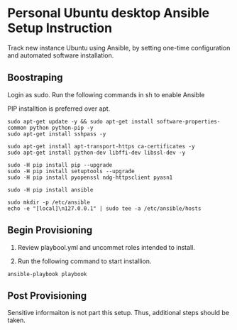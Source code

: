 # Personal Ubuntu desktop Ansible Setup Instruction
Track new instance Ubuntu using Ansible, by setting one-time configuration and automated software installation.

## Boostraping

Login as sudo.  Run the following commands in sh  to enable Ansible

PIP installtion is preferred over apt.

```
sudo apt-get update -y && sudo apt-get install software-properties-common python python-pip -y
sudo apt-get install sshpass -y

sudo apt-get install apt-transport-https ca-certificates -y
sudo apt-get install python-dev libffi-dev libssl-dev -y 

sudo -H pip install pip --upgrade
sudo -H pip install setuptools --upgrade
sudo -H pip install pyopenssl ndg-httpsclient pyasn1

sudo -H pip install ansible

sudo mkdir -p /etc/ansible
echo -e "[local]\n127.0.0.1" | sudo tee -a /etc/ansible/hosts
```

## Begin Provisioning

1. Review playbool.yml and uncommet roles intended to install.

2. Run the following command to start installion.

```
ansible-playbook playbook
```

## Post Provisioning
Sensitive informaiton is not part this setup.  Thus, additional steps should be taken.
